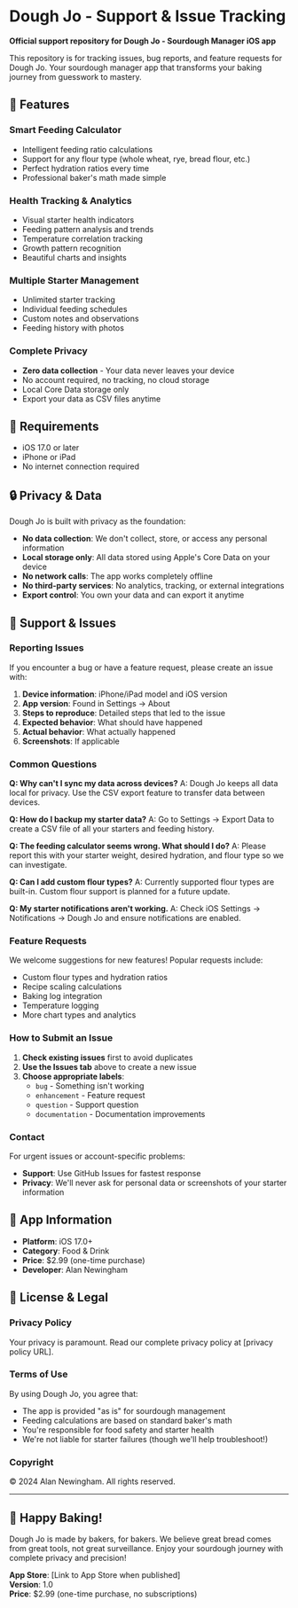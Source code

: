 # Dough Jo - Support & Issue Tracking

**Official support repository for Dough Jo - Sourdough Manager iOS app**

This repository is for tracking issues, bug reports, and feature requests for Dough Jo. Your sourdough manager app that transforms your baking journey from guesswork to mastery.

## 🥖 Features

### Smart Feeding Calculator
- Intelligent feeding ratio calculations
- Support for any flour type (whole wheat, rye, bread flour, etc.)
- Perfect hydration ratios every time
- Professional baker's math made simple

### Health Tracking & Analytics
- Visual starter health indicators
- Feeding pattern analysis and trends
- Temperature correlation tracking
- Growth pattern recognition
- Beautiful charts and insights

### Multiple Starter Management
- Unlimited starter tracking
- Individual feeding schedules
- Custom notes and observations
- Feeding history with photos

### Complete Privacy
- **Zero data collection** - Your data never leaves your device
- No account required, no tracking, no cloud storage
- Local Core Data storage only
- Export your data as CSV files anytime

## 📱 Requirements

- iOS 17.0 or later
- iPhone or iPad
- No internet connection required

## 🔒 Privacy & Data

Dough Jo is built with privacy as the foundation:

- **No data collection**: We don't collect, store, or access any personal information
- **Local storage only**: All data stored using Apple's Core Data on your device
- **No network calls**: The app works completely offline
- **No third-party services**: No analytics, tracking, or external integrations
- **Export control**: You own your data and can export it anytime

## 💬 Support & Issues

### Reporting Issues

If you encounter a bug or have a feature request, please create an issue with:

1. **Device information**: iPhone/iPad model and iOS version
2. **App version**: Found in Settings → About
3. **Steps to reproduce**: Detailed steps that led to the issue
4. **Expected behavior**: What should have happened
5. **Actual behavior**: What actually happened
6. **Screenshots**: If applicable

### Common Questions

**Q: Why can't I sync my data across devices?**
A: Dough Jo keeps all data local for privacy. Use the CSV export feature to transfer data between devices.

**Q: How do I backup my starter data?**
A: Go to Settings → Export Data to create a CSV file of all your starters and feeding history.

**Q: The feeding calculator seems wrong. What should I do?**
A: Please report this with your starter weight, desired hydration, and flour type so we can investigate.

**Q: Can I add custom flour types?**
A: Currently supported flour types are built-in. Custom flour support is planned for a future update.

**Q: My starter notifications aren't working.**
A: Check iOS Settings → Notifications → Dough Jo and ensure notifications are enabled.

### Feature Requests

We welcome suggestions for new features! Popular requests include:

- Custom flour types and hydration ratios
- Recipe scaling calculations
- Baking log integration
- Temperature logging
- More chart types and analytics

### How to Submit an Issue

1. **Check existing issues** first to avoid duplicates
2. **Use the Issues tab** above to create a new issue
3. **Choose appropriate labels**:
   - `bug` - Something isn't working
   - `enhancement` - Feature request
   - `question` - Support question
   - `documentation` - Documentation improvements

### Contact

For urgent issues or account-specific problems:

- **Support**: Use GitHub Issues for fastest response
- **Privacy**: We'll never ask for personal data or screenshots of your starter information

## 📱 App Information

- **Platform**: iOS 17.0+
- **Category**: Food & Drink
- **Price**: $2.99 (one-time purchase)
- **Developer**: Alan Newingham

## 📄 License & Legal

### Privacy Policy
Your privacy is paramount. Read our complete privacy policy at [privacy policy URL].

### Terms of Use
By using Dough Jo, you agree that:
- The app is provided "as is" for sourdough management
- Feeding calculations are based on standard baker's math
- You're responsible for food safety and starter health
- We're not liable for starter failures (though we'll help troubleshoot!)

### Copyright
© 2024 Alan Newingham. All rights reserved.

---

## 🍞 Happy Baking!

Dough Jo is made by bakers, for bakers. We believe great bread comes from great tools, not great surveillance. Enjoy your sourdough journey with complete privacy and precision!

**App Store**: [Link to App Store when published]  
**Version**: 1.0  
**Price**: $2.99 (one-time purchase, no subscriptions)